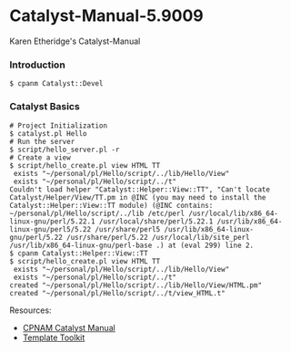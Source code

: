 # Catalyst-Manual-5.9009

Karen Etheridge's Catalyst-Manual


### Introduction
```
$ cpanm Catalyst::Devel
```

### Catalyst Basics
```
# Project Initialization
$ catalyst.pl Hello
# Run the server
$ script/hello_server.pl -r
# Create a view
$ script/hello_create.pl view HTML TT
 exists "~/personal/pl/Hello/script/../lib/Hello/View"
 exists "~/personal/pl/Hello/script/../t"
Couldn't load helper "Catalyst::Helper::View::TT", "Can't locate Catalyst/Helper/View/TT.pm in @INC (you may need to install the Catalyst::Helper::View::TT module) (@INC contains: ~/personal/pl/Hello/script/../lib /etc/perl /usr/local/lib/x86_64-linux-gnu/perl/5.22.1 /usr/local/share/perl/5.22.1 /usr/lib/x86_64-linux-gnu/perl5/5.22 /usr/share/perl5 /usr/lib/x86_64-linux-gnu/perl/5.22 /usr/share/perl/5.22 /usr/local/lib/site_perl /usr/lib/x86_64-linux-gnu/perl-base .) at (eval 299) line 2.
$ cpanm Catalyst::Helper::View::TT
$ script/hello_create.pl view HTML TT
 exists "~/personal/pl/Hello/script/../lib/Hello/View"
 exists "~/personal/pl/Hello/script/../t"
created "~/personal/pl/Hello/script/../lib/Hello/View/HTML.pm"
created "~/personal/pl/Hello/script/../t/view_HTML.t"

```

Resources:

- [CPNAM Catalyst Manual](https://metacpan.org/release/Catalyst-Manual)
- [Template Toolkit](http://template-toolkit.org/)
